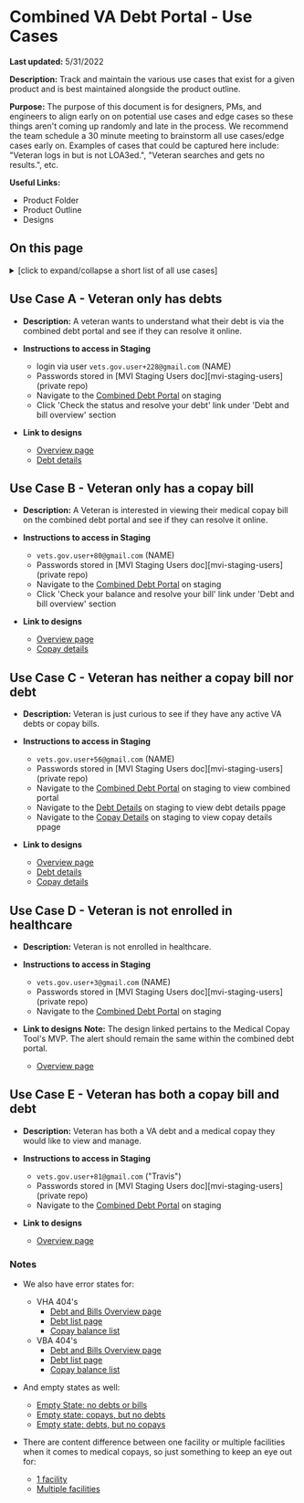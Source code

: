 # Combined VA Debt Portal - Use Cases

**Last updated:** 5/31/2022

**Description:** Track and maintain the various use cases that exist for a given product and is
best maintained alongside the product outline.

**Purpose:** The purpose of this document is for designers, PMs, and engineers to align
early on on potential use cases and edge cases so these things aren't coming up
randomly and late in the process. We recommend the team schedule a 30 minute
meeting to brainstorm all use cases/edge cases early on. Examples of cases that
could be captured here include: "Veteran logs in but is not LOA3ed.", "Veteran
searches and gets no results.", etc.


**Useful Links:**
- Product Folder
- Product Outline
- Designs

## On this page

<details>
<summary>[click to expand/collapse a short list of all use cases]</summary>
  
- [Use Case A - Veteran only has a debt](#use-case-a----veteran-only-has-a-debt)
- [Use Case B - Veteran only has a copay bill](#use-case-b---veteran-only-has-a-copay-bill)
- [Use Case C - Veteran has neither a copay bill nor a debt](#use-case-c---veteran-has-neither-a-copay-bill-nor-debt)
- [Use Case D - Veteran is not enrolled in healthcare](#use-case-d---veteran-is-not-enrolled-in-healthcare)
- [Use Case E - Veteran has both a copay bill and debt](#use-case-e---veteran-has-both-a-copay-bill-and-debt)
- [Notes - Additional error states, 404s, and variations](#notes)

</details>

## Use Case A -  Veteran only has debts

- **Description:** A veteran wants to understand what their debt is via the combined debt portal and see if they can resolve it online.

- **Instructions to access in Staging** 
	- login via user `vets.gov.user+228@gmail.com` (NAME)
	- Passwords stored in [MVI Staging Users doc][mvi-staging-users] \(private repo\)
	- Navigate to the [Combined Debt Portal](https://staging.va.gov/manage-debt-and-bills/summary/) on staging
	- Click 'Check the status and resolve your debt' link under 'Debt and bill overview' section


- **Link to designs**
  - [Overview page](https://preview.uxpin.com/29cd8f525781fa231d16f5b50905ad15a99cbf01#/pages/149492808/simulate/no-panels?mode=i)
  - [Debt details](https://preview.uxpin.com/29cd8f525781fa231d16f5b50905ad15a99cbf01#/pages/148546854/simulate/no-panels?mode=i)

## Use Case B - Veteran only has a copay bill
- **Description:** A Veteran is interested in viewing their medical copay bill on the combined debt portal and see if they can resolve it online.

- **Instructions to access in Staging** 
	- `vets.gov.user+80@gmail.com` (NAME)
	- Passwords stored in [MVI Staging Users doc][mvi-staging-users] \(private repo\)
	- Navigate to the [Combined Debt Portal](https://staging.va.gov/manage-debt-and-bills/summary/) on staging
	- Click 'Check your balance and resolve your bill' link under 'Debt and bill overview' section

- **Link to designs**
  - [Overview page](https://preview.uxpin.com/29cd8f525781fa231d16f5b50905ad15a99cbf01#/pages/149492807/simulate/no-panels?mode=i)
  - [Copay details](https://preview.uxpin.com/29cd8f525781fa231d16f5b50905ad15a99cbf01#/pages/148559873/simulate/no-panels?mode=i)


## Use Case C - Veteran has neither a copay bill nor debt

- **Description:** Veteran is just curious to see if they have any active VA debts or copay bills.

- **Instructions to access in Staging** 
	- `vets.gov.user+56@gmail.com` (NAME)
	- Passwords stored in [MVI Staging Users doc][mvi-staging-users] \(private repo\)
	- Navigate to the [Combined Debt Portal](https://staging.va.gov/manage-debt-and-bills/summary/) on staging to view combined portal
	- Navigate to the [Debt Details](https://staging.va.gov/manage-debt-and-bills/summary/debt-balances) on staging to view debt details ppage
	- Navigate to the [Copay Details](https://staging.va.gov/manage-debt-and-bills/summary/copay-balances) on staging to view copay details ppage

- **Link to designs**
  - [Overview page](https://preview.uxpin.com/29cd8f525781fa231d16f5b50905ad15a99cbf01#/pages/149492806/simulate/no-panels?mode=i)
  - [Debt details](https://preview.uxpin.com/29cd8f525781fa231d16f5b50905ad15a99cbf01#/pages/149534493/simulate/no-panels?mode=i)
  - [Copay details](https://preview.uxpin.com/29cd8f525781fa231d16f5b50905ad15a99cbf01#/pages/149285598/simulate/no-panels?mode=i)


## Use Case D - Veteran is not enrolled in healthcare

- **Description:** Veteran is not enrolled in healthcare.

- **Instructions to access in Staging** 
	- `vets.gov.user+3@gmail.com` (NAME)
	- Passwords stored in [MVI Staging Users doc][mvi-staging-users] \(private repo\)
	- Navigate to the [Combined Debt Portal](https://staging.va.gov/manage-debt-and-bills/summary/) on staging

- **Link to designs**
**Note:** The design linked pertains to the Medical Copay Tool's MVP. The alert should remain the same within the combined debt portal.
  - [Overview page](https://preview.uxpin.com/16e8675a9898914d5615d6ea2d23e310b7d8dfaa#/pages/141468871/simulate/no-panels?mode=i)

## Use Case E - Veteran has both a copay bill and debt

- **Description:** Veteran has both a VA debt and a medical copay they would like to view and manage.

- **Instructions to access in Staging** 
	- `vets.gov.user+81@gmail.com` ("Travis")
	- Passwords stored in [MVI Staging Users doc][mvi-staging-users] \(private repo\)
	- Navigate to the [Combined Debt Portal](https://staging.va.gov/manage-debt-and-bills/summary/) on staging

- **Link to designs**
  - [Overview page](https://preview.uxpin.com/29cd8f525781fa231d16f5b50905ad15a99cbf01#/pages/148519709/simulate/no-panels?mode=i)


### Notes

- We also have error states for:
	- VHA 404's 
		- [Debt and Bills Overview page](https://preview.uxpin.com/29cd8f525781fa231d16f5b50905ad15a99cbf01#/pages/149503316/specification/sitemap?mode=i)
		- [Debt list page](https://preview.uxpin.com/29cd8f525781fa231d16f5b50905ad15a99cbf01#/pages/149376498/specification/sitemap?mode=i)
		- [Copay balance list](https://preview.uxpin.com/29cd8f525781fa231d16f5b50905ad15a99cbf01#/pages/149423132/specification/sitemap?mode=i)
	- VBA 404's
		- [Debt and Bills Overview page](https://preview.uxpin.com/29cd8f525781fa231d16f5b50905ad15a99cbf01#/pages/149503317/simulate/sitemap?mode=i)
		- [Debt list page](https://preview.uxpin.com/29cd8f525781fa231d16f5b50905ad15a99cbf01#/pages/149376499/simulate/sitemap?mode=i)
		- [Copay balance list](https://preview.uxpin.com/29cd8f525781fa231d16f5b50905ad15a99cbf01#/pages/149423131/simulate/sitemap?mode=i)
- And empty states as well:
	- [Empty State: no debts or bills](https://preview.uxpin.com/29cd8f525781fa231d16f5b50905ad15a99cbf01#/pages/149492806/simulate/sitemap?mode=i)
	- [Empty state: copays, but no debts](https://preview.uxpin.com/29cd8f525781fa231d16f5b50905ad15a99cbf01#/pages/149492807/simulate/sitemap?mode=i)
	- [Empty state: debts, but no copays](https://preview.uxpin.com/29cd8f525781fa231d16f5b50905ad15a99cbf01#/pages/149492808/simulate/sitemap?mode=i) 

- There are content difference between one facility or multiple facilities when it comes to medical copays, so just something to keep an eye out for:
	- [1 facility](https://preview.uxpin.com/29cd8f525781fa231d16f5b50905ad15a99cbf01#/pages/148524983/simulate/sitemap?mode=i)
	- [Multiple facilities](https://preview.uxpin.com/29cd8f525781fa231d16f5b50905ad15a99cbf01#/pages/148559873/simulate/sitemap?mode=i)
